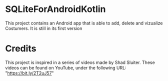 # SQLiteForAndroidKotlin
This project contains an Android app that is able to add, delete and vizualize Costumers. It is still in its first version

# Credits
This project is inspired in a series of videos made by Shad Sluiter. These videos can be found on YouTube, under the following URL: "https://bit.ly/2T2uJ57"
